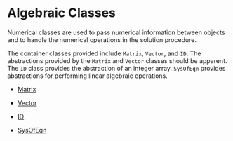 # Algebraic Classes

Numerical classes are used to pass numerical information between objects
and to handle the numerical operations in the solution procedure. 


The container classes provided include `Matrix`, `Vector`, and `ID`. The abstractions
provided by the `Matrix` and `Vector` classes should be apparent. The `ID` class
provides the abstraction of an integer array.
`SysOfEqn` provides abstractions for performing linear algebraic operations.

- [Matrix](Matrix)
- [Vector](Vector)
- [ID](ID)

- [SysOfEqn](sys_of_eqn)
